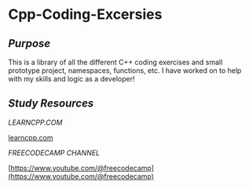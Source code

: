 # Cpp-Coding-Excersies


_Purpose_
-----------------------------------------------------------------------------------------------------------------
This is a library of all the different C++ coding exercises and small prototype project, namespaces, functions, etc. I have worked on to help with my skills and logic as a developer!

_Study Resources_ 
-----------------------------------------------------------------------------------------------------------------
_LEARNCPP.COM_

[learncpp.com](https://www.learncpp.com/)

_FREECODECAMP CHANNEL_

[https://www.youtube.com/@freecodecamp](https://www.youtube.com/@freecodecamp)

